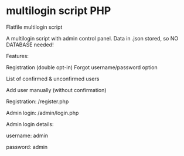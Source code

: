 # multilogin script PHP
Flatfile multilogin script

A multilogin script with admin control panel. Data in .json stored, so NO DATABASE needed!

Features: 

Registration (double opt-in)
Forgot username/password option

List of confirmed & unconfirmed users

Add user manually (without confirmation)

Registration: /register.php

Admin login: /admin/login.php

Admin login details:

username: admin

password: admin

